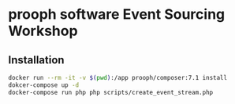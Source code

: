 # prooph software Event Sourcing Workshop

## Installation

```bash
docker run --rm -it -v $(pwd):/app prooph/composer:7.1 install
dokcer-compose up -d
docker-compose run php php scripts/create_event_stream.php
```
